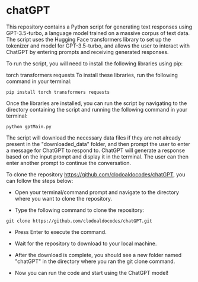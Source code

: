 # chatGPT
 
This repository contains a Python script for generating text responses using GPT-3.5-turbo, a language model trained on a massive corpus of text data. The script uses the Hugging Face transformers library to set up the tokenizer and model for GPT-3.5-turbo, and allows the user to interact with ChatGPT by entering prompts and receiving generated responses.

To run the script, you will need to install the following libraries using pip:

torch
transformers
requests
To install these libraries, run the following command in your terminal:

```
pip install torch transformers requests
```

Once the libraries are installed, you can run the script by navigating to the directory containing the script and running the following command in your terminal:

```
python gptMain.py
```

The script will download the necessary data files if they are not already present in the "downloaded_data" folder, and then prompt the user to enter a message for ChatGPT to respond to. ChatGPT will generate a response based on the input prompt and display it in the terminal. The user can then enter another prompt to continue the conversation.

To clone the repository https://github.com/clodoaldocodes/chatGPT, you can follow the steps below:

- Open your terminal/command prompt and navigate to the directory where you want to clone the repository.

- Type the following command to clone the repository:

```
git clone https://github.com/clodoaldocodes/chatGPT.git
```

- Press Enter to execute the command.

- Wait for the repository to download to your local machine.

- After the download is complete, you should see a new folder named "chatGPT" in the directory where you ran the git clone command.

- Now you can run the code and start using the ChatGPT model!